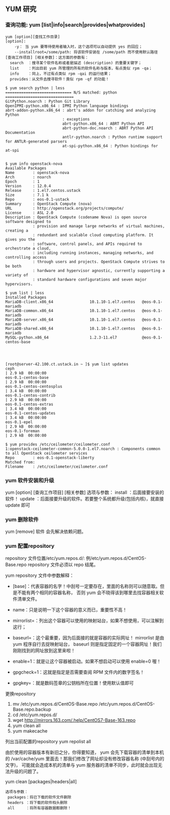 ## YUM 研究
### 查询功能: yum [list|info|search|provides|whatprovides] 
```
yum [option][查找工作目录]
[option]:
    -y： 当 yum 要等待使用者输入时，这个选项可以自动提供 yes 的回应；
    --installroot=/some/path: 将该软件安装在 /some/path 而不使用默认路径
[查询工作项目] [相关参数]：这方面的参数有：
  search  ：搜寻某个软件名称或者是描述 (description) 的重要关键字；
  list    ：列出目前 yum 所管理的所有的软件名称与版本，有点类似 rpm -qa；
  info    ：同上，不过有点类似 rpm -qai 的运行结果；
  provides：从文件去搜寻软件！类似 rpm -qf 的功能！

$ yum search python | less
============================= N/S matched: python ==============================
GitPython.noarch : Python Git Library
OpenIPMI-python.x86_64 : IPMI Python language bindings
abrt-addon-python.x86_64 : abrt's addon for catching and analyzing Python
                         : exceptions
                         abrt-python.x86_64 : ABRT Python API
                         abrt-python-doc.noarch : ABRT Python API Documentation
                         antlr-python.noarch : Python runtime support for ANTLR-generated parsers
                         at-spi-python.x86_64 : Python bindings for at-spi


$ yum info openstack-nova
Available Packages
Name        : openstack-nova
Arch        : noarch
Epoch       : 1
Version     : 12.0.4
Release     : 1.el7.centos.ustack
Size        : 7.1 k
Repo        : eos-0.1-ustack
Summary     : OpenStack Compute (nova)
URL         : http://openstack.org/projects/compute/
License     : ASL 2.0
Description : OpenStack Compute (codename Nova) is open source software designed to
            : provision and manage large networks of virtual machines, creating a
            : redundant and scalable cloud computing platform. It gives you the
            : software, control panels, and APIs required to orchestrate a cloud,
            : including running instances, managing networks, and controlling access
            : through users and projects. OpenStack Compute strives to be both
            : hardware and hypervisor agnostic, currently supporting a variety of
            : standard hardware configurations and seven major hypervisors.

$ yum list | less
Installed Packages
MariaDB-client.x86_64                10.1.10-1.el7.centos   @eos-0.1-mariadb
MariaDB-common.x86_64                10.1.10-1.el7.centos   @eos-0.1-mariadb
MariaDB-server.x86_64                10.1.10-1.el7.centos   @eos-0.1-mariadb
MariaDB-shared.x86_64                10.1.10-1.el7.centos   @eos-0.1-mariadb
MySQL-python.x86_64                  1.2.3-11.el7           @eos-0.1-centos-base




[root@server-42.100.ct.ustack.in ~ ]$ yum list updates
ceph                                                                                                                                                                                     | 2.9 kB  00:00:00
eos-0.1-centos-base                                                                                                                                                                      | 2.9 kB  00:00:00
eos-0.1-centos-centosplus                                                                                                                                                                | 3.4 kB  00:00:00
eos-0.1-centos-contrib                                                                                                                                                                   | 2.9 kB  00:00:00
eos-0.1-centos-extras                                                                                                                                                                    | 3.4 kB  00:00:00
eos-0.1-centos-updates                                                                                                                                                                   | 3.4 kB  00:00:00
eos-0.1-epel                                                                                                                                                                             | 2.9 kB  00:00:00
eos-0.1-foreman                                                                                                                                                                          | 2.9 kB  00:00:00

$ yum provides /etc/ceilometer/ceilometer.conf
1:openstack-ceilometer-common-5.0.0-1.el7.noarch : Components common to all OpenStack ceilometer services
Repo        : eos-0.1-openstack-liberty
Matched from:
Filename    : /etc/ceilometer/ceilometer.conf
```

### yum 软件安装和升级
yum [option] [查询工作项目] [相关参数]
选项与参数：
  install ：后面接要安装的软件！
  update  ：后面接要升级的软件。若要整个系统都升级(包括内核)，就直接 update 即可

### yum 删除软件
yum [remove] 软件
会先解决依赖问题。


### yum 配置repository

repository 文件位置/etc/yum.repos.d/: 例/etc/yum.repos.d/CentOS-Base.repo
repository 文件必须以 repo 结尾。

yum repository 文件中参数解释：
- [base]：代表容器的名字！中刮号一定要存在，里面的名称则可以随意取。但是不能有两个相同的容器名称， 否则 yum 会不晓得该到哪里去找容器相关软件清单文件。

- name：只是说明一下这个容器的意义而已，重要性不高！

- mirrorlist=：列出这个容器可以使用的映射站台，如果不想使用，可以注解到这行；

- baseurl=：这个最重要，因为后面接的就是容器的实际网址！ mirrorlist 是由 yum 程序自行去捉映射站台， baseurl 则是指定固定的一个容器网址！我们刚刚找到的网址放到这里来啦！

- enable=1：就是让这个容器被启动。如果不想启动可以使用 enable=0 喔！

- gpgcheck=1：这就是指定是否需要查阅 RPM 文件内的数字签名！

- gpgkey=：就是数码签章的公钥档所在位置！使用默认值即可

更换repository

1. mv /etc/yum.repos.d/CentOS-Base.repo /etc/yum.repos.d/CentOS-Base.repo.backup
2. cd /etc/yum.repos.d/
3. wget http://mirrors.163.com/.help/CentOS7-Base-163.repo
4. yum clean all
5. yum makecache

列出当前配置的repository
 yum repolist all

由於使用的容器版本有新旧之分，你得要知道， yum 会先下载容器的清单到本机的 /var/cache/yum 里面去！那我们修改了网址却没有修改容器名称 (中刮号内的文字)， 可能就会造成本机的清单与 yum 服务器的清单不同步，此时就会出现无法升级的问题了。


yum clean [packages|headers|all] 
```
选项与参数：
 packages：将已下载的软件文件删除
 headers ：将下载的软件档头删除
 all     ：将所有容器数据都删除！
```


